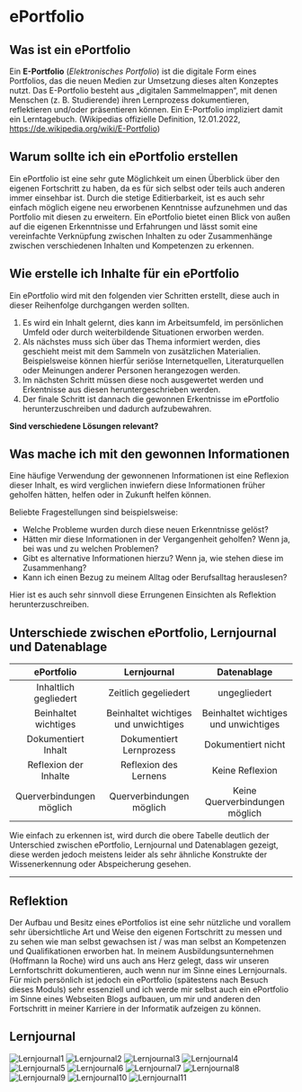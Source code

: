 # ePortfolio

## Was ist ein ePortfolio
Ein **E-Portfolio** (_Elektronisches Portfolio_) ist die digitale Form eines Portfolios, das die neuen Medien zur Umsetzung dieses alten Konzeptes nutzt. Das E-Portfolio besteht aus „digitalen Sammelmappen“, mit denen Menschen (z. B. Studierende) ihren Lernprozess dokumentieren, reflektieren und/oder präsentieren können. Ein E-Portfolio impliziert damit ein Lerntagebuch. (Wikipedias offizielle Definition, 12.01.2022, https://de.wikipedia.org/wiki/E-Portfolio)

## Warum sollte ich ein ePortfolio erstellen
Ein ePortfolio ist eine sehr gute Möglichkeit um einen Überblick über den eigenen Fortschritt zu haben, da es für sich selbst oder teils auch anderen immer einsehbar ist.
Durch die stetige Editierbarkeit, ist es auch sehr einfach möglich eigene neu erworbenen Kenntnisse aufzunehmen und das Portfolio mit diesen zu erweitern.
Ein ePortfolio bietet einen Blick von außen auf die eigenen Erkenntnisse und Erfahrungen und lässt somit eine vereinfachte Verknüpfung zwischen Inhalten zu oder Zusammenhänge zwischen verschiedenen Inhalten und Kompetenzen zu erkennen.

## Wie erstelle ich Inhalte für ein ePortfolio
Ein ePortfolio wird mit den folgenden vier Schritten erstellt, diese auch in dieser Reihenfolge durchgangen werden sollten.
1. Es wird ein Inhalt gelernt, dies kann im Arbeitsumfeld, im persönlichen Umfeld oder durch weiterbildende Situationen erworben werden.
2. Als nächstes muss sich über das Thema informiert werden, dies geschieht meist mit dem Sammeln von zusätzlichen Materialien. Beispielsweise können hierfür seriöse Internetquellen, Literaturquellen oder Meinungen anderer Personen herangezogen werden. 
3. Im nächsten Schritt müssen diese noch ausgewertet werden und Erkentnisse aus diesen heruntergeschrieben werden.
4. Der finale Schritt ist dannach die gewonnen Erkentnisse im ePortfolio herunterzuschreiben und dadurch aufzubewahren.

**Sind verschiedene Lösungen relevant?**

## Was mache ich mit den gewonnen Informationen
Eine häufige Verwendung der gewonnenen Informationen ist eine Reflexion dieser Inhalt, es wird verglichen inwiefern diese Informationen früher geholfen hätten, helfen oder in Zukunft helfen können.

Beliebte Fragestellungen sind beispielsweise: 

 - Welche Probleme wurden durch diese neuen Erkenntnisse gelöst?
 - Hätten mir diese Informationen in der Vergangenheit geholfen? Wenn ja, bei was und zu welchen Problemen?
 - Gibt es alternative Informationen hierzu? Wenn ja, wie stehen diese im Zusammenhang?
 - Kann ich einen Bezug zu meinem Alltag oder Berufsalltag herauslesen?

Hier ist es auch sehr sinnvoll diese Errungenen Einsichten als Reflektion herunterzuschreiben.

## Unterschiede zwischen ePortfolio, Lernjournal und Datenablage
| ePortfolio | Lernjournal | Datenablage  |
| :-: | :-: | :-: |
| Inhaltlich gegliedert | Zeitlich gegeliedert | ungegliedert |
| Beinhaltet wichtiges | Beinhaltet wichtiges und unwichtiges     | Beinhaltet wichtiges und unwichtiges |
| Dokumentiert Inhalt | Dokumentiert Lernprozess |    Dokumentiert nicht |
| Reflexion der Inhalte | Reflexion des Lernens      |    Keine Reflexion |
| Querverbindungen möglich | Querverbindungen möglich      |    Keine Querverbindungen möglich |

Wie einfach zu erkennen ist, wird durch die obere Tabelle deutlich der Unterschied zwischen ePortfolio, Lernjournal und Datenablagen gezeigt, diese werden jedoch meistens leider als sehr ähnliche Konstrukte der Wissenerkennung oder Abspeicherung gesehen.
***
## Reflektion
Der Aufbau und Besitz eines ePortfolios ist eine sehr nützliche und vorallem sehr übersichtliche Art und Weise den eigenen Fortschritt zu messen und zu sehen wie man selbst gewachsen ist / was man selbst an Kompetenzen und Qualifikationen erworben hat.
In meinem Ausbildungsunternehmen (Hoffmann la Roche) wird uns auch ans Herz gelegt, dass wir unseren Lernfortschritt dokumentieren, auch wenn nur im Sinne eines Lernjournals.
Für mich persönlich ist jedoch ein ePortfolio (spätestens nach Besuch dieses Moduls) sehr essenziell und ich werde mir selbst auch ein ePortfolio im Sinne eines Webseiten Blogs aufbauen, um mir und anderen den Fortschritt in meiner Karriere in der Informatik aufzeigen zu können.  

## Lernjournal
![Lernjournal1](./Lernjournal-Felix-01.png)
![Lernjournal2](./Lernjournal-Felix-02.png)
![Lernjournal3](./Lernjournal-Felix-03.png)
![Lernjournal4](./Lernjournal-Felix-04.png)
![Lernjournal5](./Lernjournal-Felix-05.png)
![Lernjournal6](./Lernjournal-Felix-06.png)
![Lernjournal7](./Lernjournal-Felix-07.png)
![Lernjournal8](./Lernjournal-Felix-08.png)
![Lernjournal9](./Lernjournal-Felix-09.png)
![Lernjournal10](./Lernjournal-Felix-10.png)
![Lernjournal11](./Lernjournal-Felix-11.png)
